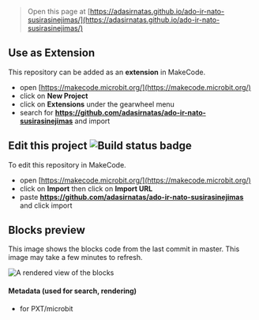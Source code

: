 
> Open this page at [https://adasirnatas.github.io/ado-ir-nato-susirasinejimas/](https://adasirnatas.github.io/ado-ir-nato-susirasinejimas/)

## Use as Extension

This repository can be added as an **extension** in MakeCode.

* open [https://makecode.microbit.org/](https://makecode.microbit.org/)
* click on **New Project**
* click on **Extensions** under the gearwheel menu
* search for **https://github.com/adasirnatas/ado-ir-nato-susirasinejimas** and import

## Edit this project ![Build status badge](https://github.com/adasirnatas/ado-ir-nato-susirasinejimas/workflows/MakeCode/badge.svg)

To edit this repository in MakeCode.

* open [https://makecode.microbit.org/](https://makecode.microbit.org/)
* click on **Import** then click on **Import URL**
* paste **https://github.com/adasirnatas/ado-ir-nato-susirasinejimas** and click import

## Blocks preview

This image shows the blocks code from the last commit in master.
This image may take a few minutes to refresh.

![A rendered view of the blocks](https://github.com/adasirnatas/ado-ir-nato-susirasinejimas/raw/master/.github/makecode/blocks.png)

#### Metadata (used for search, rendering)

* for PXT/microbit
<script src="https://makecode.com/gh-pages-embed.js"></script><script>makeCodeRender("{{ site.makecode.home_url }}", "{{ site.github.owner_name }}/{{ site.github.repository_name }}");</script>

